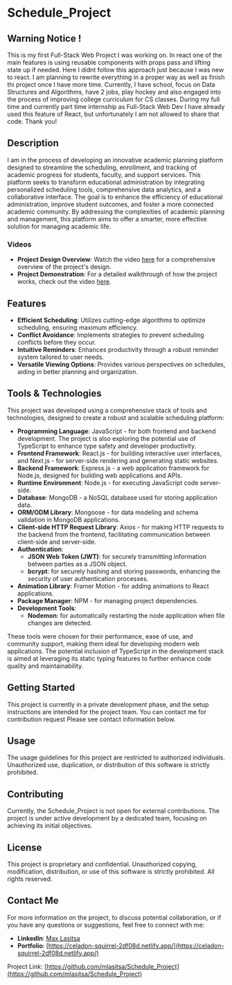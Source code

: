 # Schedule_Project

## Warning Notice !
This is my first Full-Stack Web Project I was working on. In react one of the main features is using reusable components with props pass and lifting state up if needed. Here I didnt follow this approach just because I was new to react. I am planning to rewrite everything in a proper way as well as finish thi project once I have more time. Currently, I have school, focus on Data Structures and Algorithms, have 2 jobs, play hockey and also engaged into the process of improving college curriculum for CS classes. During my full time and currently part time internship as Full-Stack Web Dev I have already used this feature of React, but unfortunately I am not allowed to share that code. Thank you!

## Description
I am in the process of developing an innovative academic planning platform designed to streamline the scheduling, enrollment, and tracking of academic progress for students, faculty, and support services. This platform seeks to transform educational administration by integrating personalized scheduling tools, comprehensive data analytics, and a collaborative interface. The goal is to enhance the efficiency of educational administration, improve student outcomes, and foster a more connected academic community. By addressing the complexities of academic planning and management, this platform aims to offer a smarter, more effective solution for managing academic life.

### Videos
- **Project Design Overview**: Watch the video [here](https://www.youtube.com/watch?v=eSUVnpdBKCQ) for a comprehensive overview of the project's design.
- **Project Demonstration**: For a detailed walkthrough of how the project works, check out the video [here](https://youtu.be/ODAoq3cxJ8I).

## Features
- **Efficient Scheduling**: Utilizes cutting-edge algorithms to optimize scheduling, ensuring maximum efficiency.
- **Conflict Avoidance**: Implements strategies to prevent scheduling conflicts before they occur.
- **Intuitive Reminders**: Enhances productivity through a robust reminder system tailored to user needs.
- **Versatile Viewing Options**: Provides various perspectives on schedules, aiding in better planning and organization.

## Tools & Technologies
This project was developed using a comprehensive stack of tools and technologies, designed to create a robust and scalable scheduling platform:

- **Programming Language**: JavaScript - for both frontend and backend development. The project is also exploring the potential use of TypeScript to enhance type safety and developer productivity.
- **Frontend Framework**: React.js - for building interactive user interfaces, and Next.js - for server-side rendering and generating static websites.
- **Backend Framework**: Express.js - a web application framework for Node.js, designed for building web applications and APIs.
- **Runtime Environment**: Node.js - for executing JavaScript code server-side.
- **Database**: MongoDB - a NoSQL database used for storing application data.
- **ORM/ODM Library**: Mongoose - for data modeling and schema validation in MongoDB applications.
- **Client-side HTTP Request Library**: Axios - for making HTTP requests to the backend from the frontend, facilitating communication between client-side and server-side.
- **Authentication**:
  - **JSON Web Token (JWT)**: for securely transmitting information between parties as a JSON object.
  - **bcrypt**: for securely hashing and storing passwords, enhancing the security of user authentication processes.
- **Animation Library**: Framer Motion - for adding animations to React applications.
- **Package Manager**: NPM - for managing project dependencies.
- **Development Tools**:
  - **Nodemon**: for automatically restarting the node application when file changes are detected.

These tools were chosen for their performance, ease of use, and community support, making them ideal for developing modern web applications. The potential inclusion of TypeScript in the development stack is aimed at leveraging its static typing features to further enhance code quality and maintainability.

## Getting Started
This project is currently in a private development phase, and the setup instructions are intended for the project team. You can contact me for contribution request
Please see contact information below.

## Usage
The usage guidelines for this project are restricted to authorized individuals. Unauthorized use, duplication, or distribution of this software is strictly prohibited.

## Contributing
Currently, the Schedule_Project is not open for external contributions. The project is under active development by a dedicated team, focusing on achieving its initial objectives.

## License
This project is proprietary and confidential. Unauthorized copying, modification, distribution, or use of this software is strictly prohibited. All rights reserved.

## Contact Me
For more information on the project, to discuss potential collaboration, or if you have any questions or suggestions, feel free to connect with me:

- **LinkedIn**: [Max Lasitsa](https://www.linkedin.com/in/maxlasitsa/)
- **Portfolio**: [https://celadon-squirrel-2df08d.netlify.app/](https://celadon-squirrel-2df08d.netlify.app/)

Project Link: [https://github.com/mlasitsa/Schedule_Project](https://github.com/mlasitsa/Schedule_Project)
